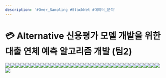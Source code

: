 ```yaml
---
description: '#Over_Sampling #StackNet #데이터_분석'
---
```


# 💳 Alternative 신용평가 모델 개발을 위한 대출 연체 예측 알고리즘 개발 (팀2)

![](<../../../../.gitbook/assets/Untitled (8).png>)![](<../../../../.gitbook/assets/Untitled 2 (8).png>)![](<../../../../.gitbook/assets/Untitled 3 (8).png>)![](<../../../../.gitbook/assets/Untitled 4 (6).png>)![](<../../../../.gitbook/assets/Untitled 5 (6).png>)![](<../../../../.gitbook/assets/Untitled 6 (7).png>)![](<../../../../.gitbook/assets/Untitled 7 (5).png>)![](<../../../../.gitbook/assets/Untitled 8 (5).png>)![](<../../../../.gitbook/assets/Untitled 9 (6).png>)![](<../../../../.gitbook/assets/Untitled 10 (6).png>)![](<../../../../.gitbook/assets/Untitled 11 (6).png>)![](<../../../../.gitbook/assets/Untitled 12 (6).png>)![](<../../../../.gitbook/assets/Untitled 13 (5).png>)![](<../../../../.gitbook/assets/Untitled 14 (5).png>)![](<../../../../.gitbook/assets/Untitled 15 (5).png>)![](<../../../../.gitbook/assets/Untitled 16 (4).png>)![](<../../../../.gitbook/assets/Untitled 17 (4).png>)![](<../../../../.gitbook/assets/Untitled 18 (4).png>)![](<../../../../.gitbook/assets/Untitled 19 (4).png>)![](<../../../../.gitbook/assets/Untitled 20 (4).png>)![](<../../../../.gitbook/assets/Untitled (7).png>)![](<../../../../.gitbook/assets/Untitled 1 (6).png>)![](<../../../../.gitbook/assets/Untitled 2 (6).png>)![](<../../../../.gitbook/assets/Untitled 3 (6).png>)![](<../../../../.gitbook/assets/Untitled 4 (7).png>)![](<../../../../.gitbook/assets/Untitled 5 (8).png>)![](<../../../../.gitbook/assets/Untitled 6 (6).png>)![](<../../../../.gitbook/assets/Untitled 7 (6).png>)![](<../../../../.gitbook/assets/Untitled 8 (7).png>)![](<../../../../.gitbook/assets/Untitled 9 (7).png>)![](<../../../../.gitbook/assets/Untitled 10 (7).png>)![](<../../../../.gitbook/assets/Untitled 11 (7).png>)
